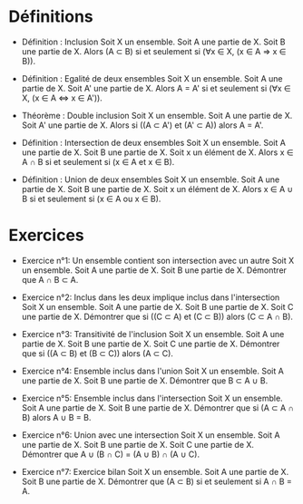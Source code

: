 # Définitions


* Définition : Inclusion
Soit X un ensemble.
Soit A une partie de X.
Soit B une partie de X.
Alors (A ⊂ B) si et seulement si (∀x ∈ X, (x ∈ A ⇒ x ∈ B)).

* Définition : Egalité de deux ensembles
Soit X un ensemble.
Soit A une partie de X.
Soit A' une partie de X.
Alors A = A' si et seulement si (∀x ∈ X, (x ∈ A ⇔ x ∈ A')).

* Théorème : Double inclusion
Soit X un ensemble.
Soit A une partie de X.
Soit A' une partie de X.
Alors si ((A ⊂ A') et (A' ⊂ A)) alors A = A'.

* Définition : Intersection de deux ensembles
Soit X un ensemble.
Soit A une partie de X.
Soit B une partie de X.
Soit x un élément de X.
Alors x ∈ A ∩ B si et seulement si (x ∈ A et x ∈ B).

* Définition : Union de deux ensembles
Soit X un ensemble.
Soit A une partie de X.
Soit B une partie de X.
Soit x un élément de X.
Alors x ∈ A ∪ B si et seulement si (x ∈ A ou x ∈ B).



# Exercices

* Exercice n°1: Un ensemble contient son intersection avec un autre
Soit X un ensemble.
Soit A une partie de X.
Soit B une partie de X.
Démontrer que A ∩ B ⊂ A.

* Exercice n°2: Inclus dans les deux implique inclus dans l'intersection
Soit X un ensemble.
Soit A une partie de X.
Soit B une partie de X.
Soit C une partie de X.
Démontrer que si ((C ⊂ A) et (C ⊂ B)) alors (C ⊂ A ∩ B).

* Exercice n°3: Transitivité de l'inclusion
Soit X un ensemble.
Soit A une partie de X.
Soit B une partie de X.
Soit C une partie de X.
Démontrer que si ((A ⊂ B) et (B ⊂ C)) alors (A ⊂ C).

* Exercice n°4: Ensemble inclus dans l'union
Soit X un ensemble.
Soit A une partie de X.
Soit B une partie de X.
Démontrer que B ⊂ A ∪ B.

* Exercice n°5: Ensemble inclus dans l'intersection
Soit X un ensemble.
Soit A une partie de X.
Soit B une partie de X.
Démontrer que si (A ⊂ A ∩ B) alors A ∪ B = B.

* Exercice n°6: Union avec une intersection
Soit X un ensemble.
Soit A une partie de X.
Soit B une partie de X.
Soit C une partie de X.
Démontrer que A ∪ (B ∩ C) = (A ∪ B) ∩ (A ∪ C).

* Exercice n°7: Exercice bilan
Soit X un ensemble.
Soit A une partie de X.
Soit B une partie de X.
Démontrer que (A ⊂ B) si et seulement si A ∩ B = A.

